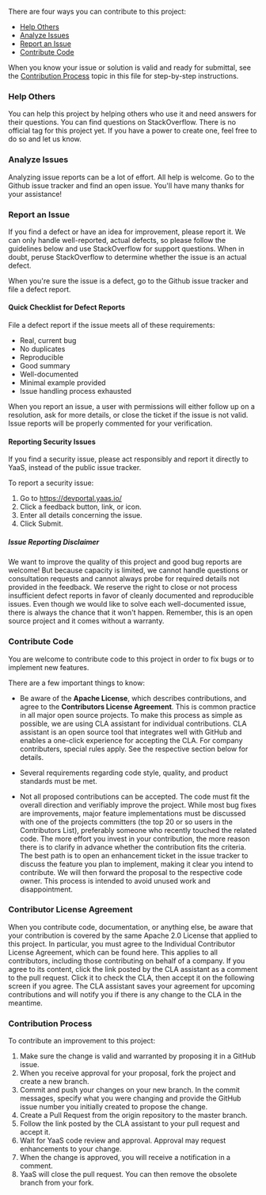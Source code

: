There are four ways you can contribute to this project:

* [Help Others](#help-others) 
* [Analyze Issues](#analyze-issues) 
* [Report an Issue](#report-an-issue) 
* [Contribute Code](#contribute-code) 

When you know your issue or solution is valid and ready for submittal, see the [Contribution Process](#contribution-process) topic in this file for step-by-step instructions. 

### Help Others

You can help this project by helping others who use it and need answers for their questions. You can find questions on StackOverflow. There is no official tag for this project yet. If you have a power to create one, feel free to do so and let us know.

### Analyze Issues

Analyzing issue reports can be a lot of effort. All help is welcome. Go to the Github issue tracker and find an open issue. You'll have many thanks for your assistance!

### Report an Issue

If you find a defect or have an idea for improvement, please report it. We can only handle well-reported, actual defects, so please follow the guidelines below and use StackOverflow for support questions. When in doubt, peruse StackOverflow to determine whether the issue is an actual defect.

When you're sure the issue is a defect, go to the Github issue tracker and file a defect report.

#### Quick Checklist for Defect Reports

File a defect report if the issue meets all of these requirements:

* Real, current bug
* No duplicates
* Reproducible
* Good summary
* Well-documented
* Minimal example provided
* Issue handling process exhausted

When you report an issue, a user with permissions will either follow up on a resolution, ask for more details, or close the ticket if the issue is not valid. Issue reports will be properly commented for your verification.

#### Reporting Security Issues

If you find a security issue, please act responsibly and report it directly to YaaS, instead of the public issue tracker. 

To report a security issue: 
1. Go to https://devportal.yaas.io/
2. Click a feedback button, link, or icon. 
3. Enter all details concerning the issue. 
4. Click Submit.

##### Issue Reporting Disclaimer

We want to improve the quality of this project and good bug reports are welcome! But because capacity is limited, we cannot handle questions or consultation requests and cannot always probe for required details not provided in the feedback. We reserve the right to close or not process insufficient defect reports in favor of cleanly documented and reproducible issues. Even though we would like to solve each well-documented issue, there is always the chance that it won't happen. Remember, this is an open source project and it comes without a warranty.

### Contribute Code

You are welcome to contribute code to this project in order to fix bugs or to implement new features.

There are a few important things to know:

* Be aware of the **Apache License**, which describes contributions, and agree to the **Contributors License Agreement**. This is common practice in all major open source projects. To make this process as simple as possible, we are using CLA assistant for individual contributions. CLA assistant is an open source tool that integrates well with GitHub and enables a one-click experience for accepting the CLA. For company contributers, special rules apply. See the respective section below for details.

* Several requirements regarding code style, quality, and product standards must be met.

* Not all proposed contributions can be accepted. The code must fit the overall direction and verifiably improve the project. While most bug fixes are improvements, major feature implementations must be discussed with one of the projects committers (the top 20 or so users in the Contributors List), preferably someone who recently touched the related code. The more effort you invest in your contribution, the more reason there is to clarify in advance whether the contribution fits the criteria. The best path is to open an enhancement ticket in the issue tracker to discuss the feature you plan to implement, making it clear you intend to contribute. We will then forward the proposal to the respective code owner. This process is intended to avoid unused work and disappointment.

### Contributor License Agreement

When you contribute code, documentation, or anything else, be aware that your contribution is covered by the same Apache 2.0 License that  applied to this project. In particular, you must agree to the Individual Contributor License Agreement, which can be found here. This applies to all contributors, including those contributing on behalf of a company. If you agree to its content, click the link posted by the CLA assistant as a comment to the pull request. Click it to check the CLA, then accept it on the following screen if you agree. The CLA assistant saves your agreement for upcoming contributions and will notify you if there is any change to the CLA in the meantime.

### Contribution Process

To contribute an improvement to this project: 
1. Make sure the change is valid and warranted by proposing it in a GitHub issue.
2. When you receive approval for your proposal, fork the project and create a new branch.
3. Commit and push your changes on your new branch. In the commit messages, specify what you were changing and provide the GitHub issue number you initially created to propose the change.
5. Create a Pull Request from the origin repository to the master branch.
6. Follow the link posted by the CLA assistant to your pull request and accept it.
7. Wait for YaaS code review and approval. Approval may request enhancements to your change.
8. When the change is approved, you will receive a notification in a comment.
9. YaaS will close the pull request. You can then remove the obsolete branch from your fork.
